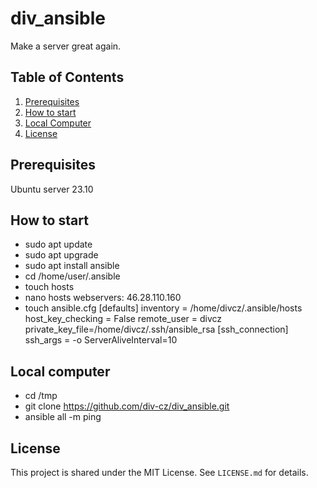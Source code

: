 # div_ansible
Make a server great again.

## Table of Contents
1. [Prerequisites](#prerequisites)
2. [How to start](#how-to-start)
3. [Local Computer](#local-computer)
4. [License](#license)

## Prerequisites<!--#prerequisites-->
Ubuntu server 23.10

## How to start<!--#how-to-start-->
- sudo apt update
- sudo apt upgrade
- sudo apt install ansible
- cd /home/user/.ansible
- touch hosts
- nano hosts
          webservers: 
          46.28.110.160
- touch ansible.cfg
          [defaults]
          inventory = /home/divcz/.ansible/hosts
          host_key_checking = False
          remote_user = divcz
          private_key_file=/home/divcz/.ssh/ansible_rsa
          [ssh_connection]
          ssh_args = -o ServerAliveInterval=10

## Local computer<!--#local-computer-->
- cd /tmp
- git clone https://github.com/div-cz/div_ansible.git
- ansible all -m ping

## License<!--#license-->
This project is shared under the MIT License. See `LICENSE.md` for details.

